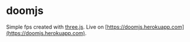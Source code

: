 # doomjs
Simple fps created with [three.js](http://threejs.org).
Live on [https://doomjs.herokuapp.com](https://doomjs.herokuapp.com).

